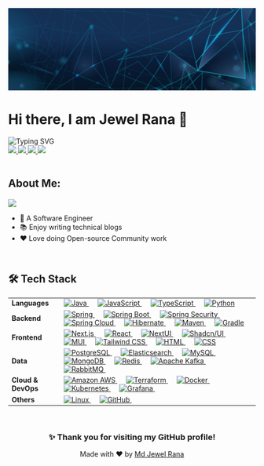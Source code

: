 <!-- Introduction -->
<img src="./images/github_cover.jpg">
<br/>

<h1>Hi there, I am Jewel Rana 👋</h1>

<img src="https://readme-typing-svg.demolab.com/?font=Fira+Code&weight=500&size=28&duration=1000&pause=50&color=CCC00C&width=600&height=45&lines=Software+Engineer+%F0%9F%91%A8%F0%9F%8F%BB%E2%80%8D%F0%9F%92%BB;%20Backend+Developer+%F0%9F%91%A8%F0%9F%8F%BB;IAM+Engineer+%F0%9F%92%AA;Fullstack+Developer%F0%9F%9A%80;AI+Enthusiast+%F0%9F%9B%A0%EF%B8%8F" alt="Typing SVG" />
<br/>

<!-- Links -->
<div>
    <a href="https://www.linkedin.com/in/rana-md-jewel/">
        <img src="https://img.shields.io/badge/-LinkedIn-blue?style=for-the-badge&logo=linkedin">
    </a>
    <a href="mailto:md.jewel.cse@gmail.com">
        <img src="https://img.shields.io/badge/-Email-c14438?style=for-the-badge&logo=gmail&logoColor=white">
    </a>
    <a href="https://leetcode.com/ibatulanand/">
        <img src="https://img.shields.io/badge/LeetCode-000000?style=for-the-badge&logo=LeetCode&logoColor=#d16c06">
    </a>
    <a href="https://github.com/Jewel-cse">
        <img src="https://komarev.com/ghpvc/?username=Jewel-cse&style=for-the-badge">
    </a>
</div>
<br/>

<!-- Information -->
<div>
    <h2>About Me:</h2>
    <a href="https://github.com/Jewel-cse">
        <img align="center" src="https://github-stats-alpha.vercel.app/api?username=Jewel-cse&cc=22272e&tc=37BCF6&ic=fff&bc=0000">
    </a>
    </br>
    <ul>
        <li>💼 A Software Engineer</li>
        <li>📚 Enjoy writing technical blogs</li>
        <li>❤️ Love doing Open-source Community work</li>
    </ul>
    
</div>
<br/>

<!-- Tech Stack Details -->
<div>
    <h2>🛠 Tech Stack</h2>
    <table>
        <tr>
            <td>
                <strong>Languages</strong>
            </td>
            <td>
                <a href="https://www.java.com/en/">
                 <img alt="Java" src="https://img.shields.io/badge/Java-ED8B00?style=flat&logo=openjdk&logoColor=white"/>
                </a>
                 &emsp;
                <a href="https://www.javascript.com/en/">
                <img alt="JavaScript" src="https://img.shields.io/badge/JavaScript-323330?style=flat&logo=javascript&logoColor=F7DF1E"/>
                 </a>
                &emsp;
                <a href="https://www.typescriptlang.org/">
                <img alt="TypeScript" src="https://img.shields.io/badge/TypeScript-4481EB?style=flat&logo=typescript&logoColor=white"/>
                </a>
                &emsp;
                <a href="https://www.python.org/">
                <img alt="Python" src="https://img.shields.io/badge/Python-3670A0?style=flat&       logo=python&logoColor=ffdd54"/>
                </a>
            </td>
        </tr>
        <tr>
            <td>
                <strong>Backend</strong>
            </td>
            <td>
    <a href="https://spring.io/" target="_blank">
        <img alt="Spring" src="https://img.shields.io/badge/Spring-6DB33F?style=flat&logo=spring&logoColor=white"/>
    </a>
    &emsp;
    <a href="https://spring.io/projects/spring-boot" target="_blank">
        <img alt="Spring Boot" src="https://img.shields.io/badge/Spring Boot-6DB33F?style=flat&logo=springboot&logoColor=white"/>
    </a>
    &emsp;
    <a href="https://spring.io/projects/spring-security" target="_blank">
        <img alt="Spring Security" src="https://img.shields.io/badge/Spring Security-6DB33F?style=flat&logo=springsecurity&logoColor=white"/>
    </a>
    &emsp;
    <a href="https://spring.io/projects/spring-cloud" target="_blank">
        <img alt="Spring Cloud" src="https://img.shields.io/badge/Spring Cloud-6DB33F?style=flat&logo=spring&logoColor=white"/>
    </a>
    &emsp;
    <a href="https://hibernate.org/" target="_blank">
        <img alt="Hibernate" src="https://img.shields.io/badge/Hibernate-59666C?style=flat&logo=hibernate&logoColor=white"/>
    </a>
    &emsp;
    <a href="https://maven.apache.org/" target="_blank">
        <img alt="Maven" src="https://img.shields.io/badge/Maven-C71A36?style=flat&logo=apachemaven&logoColor=white"/>
    </a>
    &emsp;
    <a href="https://gradle.org/" target="_blank">
        <img alt="Gradle" src="https://img.shields.io/badge/Gradle-02303A?style=flat&logo=gradle&logoColor=white"/>
    </a>
</td>
        </tr>
        <tr>
            <td>
                <strong>Frontend</strong>
            </td>
            <td>
    <a href="https://nextjs.org/" target="_blank"> 
        <img alt="Next.js" src="https://img.shields.io/badge/Next.js-black?style=flat&logo=next.js&logoColor=white"/>
    </a>
    &emsp;
    <a href="https://react.dev/" target="_blank"> 
        <img alt="React" src="https://img.shields.io/badge/React-20232A?style=flat&logo=react&logoColor=61DAFB"/>
    </a>
    &emsp;
    <a href="https://nextui.org/" target="_blank"> 
        <img alt="NextUI" src="https://img.shields.io/badge/NextUI-000000?style=flat&logo=next.js&logoColor=white"/>
    </a>
    &emsp;
    <a href="https://ui.shadcn.com/" target="_blank"> 
        <img alt="Shadcn/UI" src="https://img.shields.io/badge/Shadcn%2FUI-000?style=flat&logo=shadcnui&logoColor=fff"/>
    </a>
    &emsp;
    <a href="https://mui.com/" target="_blank"> 
        <img alt="MUI" src="https://img.shields.io/badge/MUI-007FFF?style=flat&logo=mui&logoColor=white"/>
    </a>
    &emsp;
    <a href="https://tailwindcss.com/" target="_blank"> 
        <img alt="Tailwind CSS" src="https://img.shields.io/badge/Tailwind%20CSS-%2338B2AC.svg?style=flat&logo=tailwind-css&logoColor=white"/>
    </a>
    &emsp;
    <a href="https://developer.mozilla.org/en-US/docs/Web/HTML" target="_blank">
        <img alt="HTML" src="https://img.shields.io/badge/HTML-E44D26?style=flat&logo=html5&logoColor=white"/>
    </a>
    &emsp;
    <a href="https://developer.mozilla.org/en-US/docs/Web/CSS" target="_blank">
        <img alt="CSS" src="https://img.shields.io/badge/CSS-264DE4?style=flat&logo=css3&logoColor=white"/>
    </a>
</td>
        </tr>
        <tr>
            <td>
                <strong>Data</strong>
            </td>
            <td>
                <a href="https://www.postgresql.org/" target="_blank"> 
                    <img alt="PostgreSQL" src="https://img.shields.io/badge/PostgreSQL-336791?style=flat&logo=postgresql&logoColor=white"/>
                </a>
                &emsp;
                <a href="https://www.elastic.co/" target="_blank"> 
                    <img alt="Elasticsearch" src="https://img.shields.io/badge/Elasticsearch-005571?style=flat&logo=elasticsearch&logoColor=white"/>
                </a>
                &emsp;
                <a href="https://mysql.com/" target="_blank"> 
                    <img alt="MySQL" src="https://img.shields.io/badge/MySQL-00000F?style=flat&logo=mysql&logoColor=white"/>
                </a>
                &emsp;
                <a href="https://mongodb.io/" target="_blank"> 
                    <img alt="MongoDB" src="https://img.shields.io/badge/MongoDB-4EA94B?style=flat&logo=mongodb&logoColor=white"/>
                </a>
                &emsp;
                <a href="https://redis.io/" target="_blank"> 
                    <img alt="Redis" src="https://img.shields.io/badge/Redis-%23DD0031.svg?&style=flat&logo=redis&logoColor=white"/>
                </a>
                &emsp;
                <a href="https://kafka.apache.org/" target="_blank"> 
                    <img alt="Apache Kafka" src="https://img.shields.io/badge/Apache%20Kafka-000?style=flat&logo=apachekafka"/>
                </a>
                &emsp;
                <a href="https://www.rabbitmq.com/" target="_blank"> 
                    <img alt="RabbitMQ" src="https://img.shields.io/badge/Rabbitmq-%23FF6600.svg?&style=flat&logo=rabbitmq&logoColor=white"/>
                </a>
                &emsp;
            </td>
        </tr>
        <tr>
            <td>
                <strong>Cloud & DevOps</strong>
            </td>
            <td>
                <a href="https://aws.amazon.com/" target="_blank"> 
                    <img alt="Amazon AWS" src="https://img.shields.io/badge/Amazon_AWS-FF9900?style=flat&logo=amazonaws&logoColor=white"/>
                </a>
                &emsp;
                <a href="https://www.terraform.io/" target="_blank"> 
                    <img alt="Terraform" src="https://img.shields.io/badge/Terraform-7740B6?style=flat&logo=terraform&logoColor=white"/>
                </a>
                &emsp;
                <a href="https://www.docker.com/" target="_blank"> 
                    <img alt="Docker" src="https://img.shields.io/badge/Docker-2496ED?style=flat&logo=docker&logoColor=white"/>
                </a>
                &emsp;
                <a href="https://kubernetes.io/" target="_blank"> 
                    <img alt="Kubernetes" src="https://img.shields.io/badge/Kubernetes-326DE6?style=flat&logo=kubernetes&logoColor=white"/>
                </a>
                &emsp;
                <a href="https://grafana.com/" target="_blank"> 
                    <img alt="Grafana" src="https://img.shields.io/badge/Grafana-F46800?style=flat&logo=grafana&logoColor=white"/>
                </a>
                &emsp;
            </td>
        </tr>
        <tr>
            <td>
                <strong>Others</strong>
            </td>
            <td>
                <a href="https://www.linux.org/" target="_blank"> 
                    <img alt="Linux" src="https://img.shields.io/badge/Linux-FCC624?style=flat&logo=linux&logoColor=black"/>
                </a>
                &emsp;
                <a href="https://github.com/" target="_blank"> 
                    <img alt="GitHub" src="https://img.shields.io/badge/GitHub-100000?style=flat&logo=github&logoColor=white"/>
                </a>
                &emsp;
        </tr>
    </table>
</div>
</br>

<div align="center">
    <h3>✨ Thank you for visiting my GitHub profile!</h3>
    <p>Made with ❤️ by <a href="https://www.linkedin.com/in/rana-md-jewel/" target="_blank">Md Jewel Rana</a></p>
</div>
